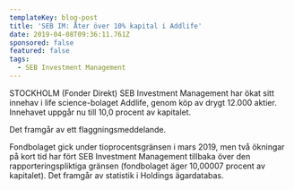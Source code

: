 ```yaml
---
templateKey: blog-post
title: 'SEB IM: Åter över 10% kapital i Addlife'
date: 2019-04-08T09:36:11.761Z
sponsored: false
featured: false
tags:
  - SEB Investment Management
---
```

STOCKHOLM (Fonder Direkt) SEB Investment Management har ökat sitt innehav i life science-bolaget Addlife, genom köp av drygt 12.000 aktier. Innehavet uppgår nu till 10,0 procent av kapitalet.



Det framgår av ett flaggningsmeddelande.



Fondbolaget gick under tioprocentsgränsen i mars 2019, men två ökningar på kort tid har fört SEB Investment Management tillbaka över den rapporteringspliktiga gränsen (fondbolaget äger 10,00007 procent av kapitalet). Det framgår av statistik i Holdings ägardatabas.

